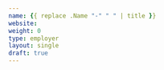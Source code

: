 ```yaml
---
name: {{ replace .Name "-" " " | title }}
website:
weight: 0
type: employer
layout: single
draft: true
---
```

